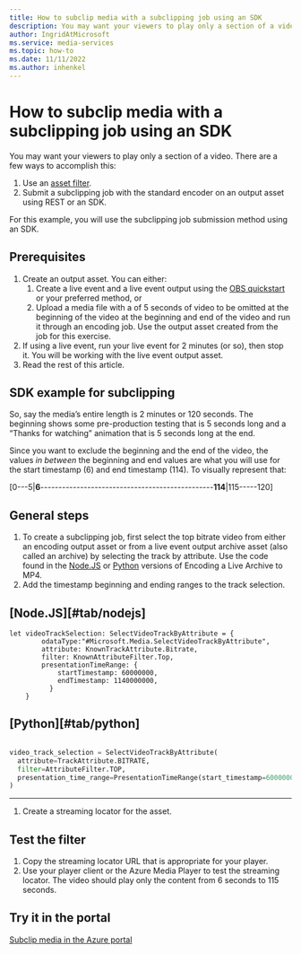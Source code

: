 ```yaml
---
title: How to subclip media with a subclipping job using an SDK
description: You may want your viewers to play only a section of a video. There are a few ways to accomplish this. 1. Use an asset filter to create GOP level accurate clips. 2. Submit subclipping jobs with the standard encoder on an output asset and use the CopyVideo and CopyAudio preset to copy the source audio and video from the top bitrate and generate a single clip. For this example, you will use the subclipping job method using an SDK.
author: IngridAtMicrosoft
ms.service: media-services
ms.topic: how-to
ms.date: 11/11/2022
ms.author: inhenkel
---
```


# How to subclip media with a subclipping job using an SDK

You may want your viewers to play only a section of a video. There are a few ways to accomplish this:

1. Use an [asset filter](subclip_media_portal_how_to.md).
1. Submit a subclipping job with the standard encoder on an output asset using REST or an SDK.

For this example, you will use the subclipping job submission method using an SDK.

## Prerequisites

1. Create an output asset. You can either:
    1. Create a live event and a live event output using the [OBS quickstart](live-event-obs-quickstart.md) or your preferred method, or
    1. Upload a media file with a of 5 seconds of video to be omitted at the beginning of the video at the beginning and end of the video and run it through an encoding job. Use the output asset created from the job for this exercise.
1. If using a live event, run your live event for 2 minutes (or so), then stop it. You will be working with the live event output asset.
1. Read the rest of this article.

## SDK example for subclipping

So, say the media’s entire length is 2 minutes or 120 seconds. The beginning shows some pre-production testing that is 5 seconds long and a “Thanks for
watching” animation that is 5 seconds long at the end.

Since you want to exclude the beginning and the end of the video, the values *in between* the beginning and end values are what you will use for the start timestamp (6) and end timestamp (114). To visually represent that:

[0---5\|**6**------------------------------------------------**114**\|115-----120]

## General steps

1. To create a subclipping job, first select the top bitrate video from either an encoding output asset or from a live event output archive asset (also called an archive) by selecting the track by attribute. Use the code found in the [Node.JS](https://github.com/Azure-Samples/media-services-v3-node-tutorials/blob/81874cae4279841cca7fa591bbfb1a43aa7a4560/VideoEncoding/Encoding_Live_Archive_To_MP4/index.ts) or [Python](https://github.com/Azure-Samples/media-services-v3-python/edit/main/VideoEncoding/EncodingLiveArchiveMP4/encoding-live-archive-to-mp4.py) versions of Encoding a Live Archive to MP4.
1. Add the timestamp beginning and ending ranges to the track selection.

## [Node.JS][#tab/nodejs]

```nodejs
let videoTrackSelection: SelectVideoTrackByAttribute = {
        odataType:"#Microsoft.Media.SelectVideoTrackByAttribute",
        attribute: KnownTrackAttribute.Bitrate,
        filter: KnownAttributeFilter.Top,
        presentationTimeRange: {
            startTimestamp: 60000000,
            endTimestamp: 1140000000,
          }
    }
```

## [Python][#tab/python]

```python

video_track_selection = SelectVideoTrackByAttribute(
  attribute=TrackAttribute.BITRATE,
  filter=AttributeFilter.TOP,
  presentation_time_range=PresentationTimeRange(start_timestamp=60000000, end_timestamp=1140000000)
)

```

---

1. Create a streaming locator for the asset.

## Test the filter

1. Copy the streaming locator URL that is appropriate for your player.
2. Use your player client or the Azure Media Player to test the streaming locator. The video should play only the content from 6 seconds to 115 seconds.

## Try it in the portal

[Subclip media in the Azure portal](subclip_media_portal_how_to.md)
